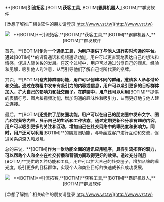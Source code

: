 **[BOTIM]**引流拓客,**[BOTIM]**获客工具,**[BOTIM]**霸屏机器人,**[BOTIM]**群发软件

[😍想了解推广相关软件的朋友请登录 http://www.vst.tw](http://www.vst.tw)

 <center><img src="https://vst.tw/MP4/tuiguang/png/6.png" alt="**[BOTIM]**引流拓客,**[BOTIM]**获客工具,**[BOTIM]**霸屏机器人,**[BOTIM]**群发软件"></center>

首先，**[BOTIM]**作为一个通讯工具，为用户提供了与他人进行实时沟通的平台。通过**[BOTIM]**的语音通话和视频通话功能，用户可以更直观地表达自己的想法和情感，促进人际关系的发展。在这个过程中，用户可以通过分享自己的观点、经验和见解，吸引他人的注意，从而引导他们了解自己或所代表的品牌。

其次，**[BOTIM]**也支持群聊功能，用户可以创建不同的群组，邀请多人参与讨论和交流。通过在群组中发布有吸引力的内容或信息，用户可以吸引更多的目标群体加入，扩大自己的影响力和社交圈子。在群聊中，用户还可以利用**[BOTIM]**提供的表情符号、图片和视频功能，增加沟通的趣味性和吸引力，从而更好地与他人建立连接。

最后，**[BOTIM]**还提供了朋友圈功能，用户可以在自己的朋友圈中发布文字、图片和视频等内容，展示自己的生活和工作状态。通过定期更新和分享有趣的内容，用户可以吸引更多的关注和互动，增加自己在社交网络中的曝光度和影响力。同时，用户还可以利用**[BOTIM]**的朋友圈功能，与粉丝或客户进行互动和交流，促进关系的深入和发展。

总的来说，**[BOTIM]**作为一款功能全面的通讯应用程序，具有引流拓客的潜力，可以帮助个人和企业在社交传播和营销方面取得更好的效果。通过充分利用**[BOTIM]**提供的各种功能和工具，用户可以扩大自己的社交圈子，增加品牌的曝光度，吸引更多的目标群体，实现个人和商业目标的快速成长和成功发展。

 <center><img src="https://vst.tw/MP4/tuiguang/png/8.png" alt="**[BOTIM]**引流拓客,**[BOTIM]**获客工具,**[BOTIM]**霸屏机器人,**[BOTIM]**群发软件"></center>

[😍想了解推广相关软件的朋友请登录 http://www.vst.tw](http://www.vst.tw)



